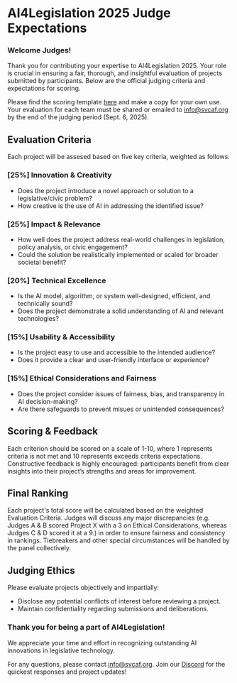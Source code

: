 # AI4Legislation 2025 Judge Expectations

### Welcome Judges!
Thank you for contributing your expertise to AI4Legislation 2025. Your role is crucial in ensuring a fair, thorough, and insightful evaluation of projects submitted by participants. Below are the official judging criteria and expectations for scoring.

Please find the scoring template [here](https://docs.google.com/document/d/1QDL544tfsXJZylPYG_pfXJerEY_9C2tYhwNZU4XV2dQ/edit?usp=sharing) and make a copy for your own use. Your evaluation for each team must be shared or emailed to info@svcaf.org by the end of the judging period (Sept. 6, 2025).

## Evaluation Criteria
Each project will be assesed based on five key criteria, weighted as follows:
### [25%] Innovation & Creativity
* Does the project introduce a novel approach or solution to a legislative/civic problem?
* How creative is the use of AI in addressing the identified issue?
### [25%] Impact & Relevance
* How well does the project address real-world challenges in legislation, policy analysis, or civic engagement?
* Could the solution be realistically implemented or scaled for broader societal benefit?
### [20%] Technical Excellence
* Is the AI model, algorithm, or system well-designed, efficient, and technically sound?
* Does the project demonstrate a solid understanding of AI and relevant technologies?
### [15%] Usability & Accessibility
* Is the project easy to use and accessible to the intended audience?
* Does it provide a clear and user-friendly interface or experience?
### [15%] Ethical Considerations and Fairness
* Does the project consider issues of fairness, bias, and transparency in AI decision-making?
* Are there safeguards to prevent misues or unintended consequences?

## Scoring & Feedback
Each criterion should be scored on a scale of 1-10, where 1 represents criteria is not met and 10 represents exceeds criteria expectations. Constructive feedback is highly encouraged: participants benefit from clear insights into their project’s strengths and areas for improvement.

## Final Ranking
Each project's total score will be calculated based on the weighted Evaluation Criteria. Judges will discuss any major discrepancies (e.g. Judges A & B scored Project X with a 3 on Ethical Considerations, whereas Judges C & D scored it at a 9.) in order to ensure fairness and consistency in rankings. Tiebreakers and other special circumstances will be handled by the panel collectively.

## Judging Ethics
Please evaluate projects objectively and impartially:
* Disclose any potential conflicts of interest before reviewing a project.
* Maintain confidentiality regarding submissions and deliberations.

### Thank you for being a part of AI4Legislation!
We appreciate your time and effort in recognizing outstanding AI innovations in legislative technology.

For any questions, please contact info@svcaf.org. Join our [Discord](https://discord.gg/HQ6gFFGtmS) for the quickest responses and project updates!
